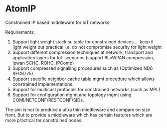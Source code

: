 # AtomIP
Constrained IP based middleware for IoT networks

Requirements:
1. Support light weight stack suitable for constrained devices ... keep it light weight but practical i.e. do not compromise security for light weight
2. Support different compression techniques at network, transport and application layers for IoT scenarios (support 6LoWPAN compression, lpwan SCHC, ROHC, IPComp)
3. Support compressed signalling procedures such as (Optimized ND6 RFC6775)
4. Support specific neighbor cache table mgmt procedure which allows constrained implementations.
5. Support for multicast protocols for constrained networks (such as MPL)
6. Support for configuration mgmt and topology mgmt using COMI/NETCONF/RESTCONF/SIDs.

The aim is not to produce a ultra thin middleware and compare on size front. But to provide a middleware which has certain features which are more practical for constrained nodes.
